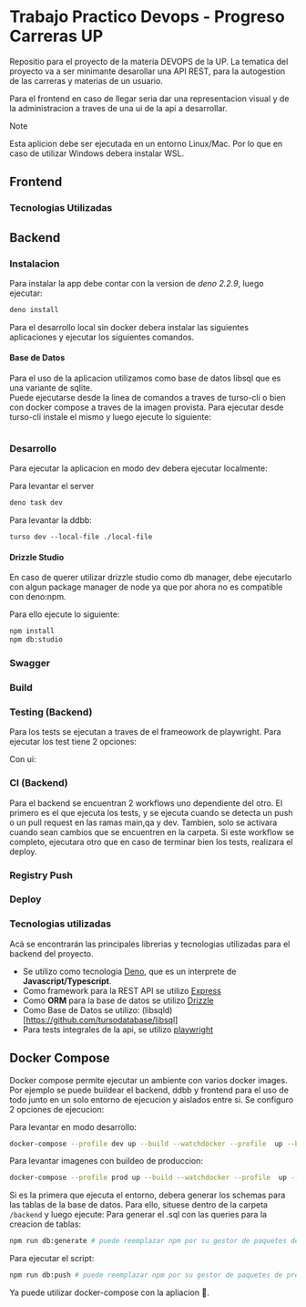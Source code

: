 # Trabajo Practico Devops - Progreso Carreras UP  

Repositio para el proyecto de la materia DEVOPS de la UP. La tematica del proyecto va a ser minimante desarollar una API REST, para la autogestion de las carreras y materias de un usuario. 

Para el frontend en caso de llegar seria dar una representacion visual y de la administracion a traves de una ui de la api a desarrollar.

> [!NOTE]
> Esta aplicion debe ser ejecutada en un entorno Linux/Mac. Por lo que en caso de utilizar Windows debera instalar WSL.  

## Frontend

### Tecnologias Utilizadas 


## Backend 

### Instalacion

Para instalar la app debe contar con la version de *deno 2.2.9*, luego ejecutar: 
```bash
deno install
```
Para el desarrollo local sin docker debera instalar las siguientes aplicaciones y ejecutar los siguientes comandos.

#### Base de Datos

Para el uso de la aplicacion utilizamos como base de datos libsql que es una variante de sqlite.   
Puede ejecutarse desde la linea de comandos a traves de turso-cli o bien con docker compose a traves de la imagen provista.
Para ejecutar desde turso-cli instale el mismo y luego ejecute lo siguiente:
```bash

```

### Desarrollo

Para ejecutar la aplicacion en modo dev debera ejecutar localmente: 

Para levantar el server 
```bash
deno task dev
```

Para levantar la ddbb:
```
turso dev --local-file ./local-file
```
#### Drizzle Studio

En caso de querer utilizar drizzle studio como db manager, debe ejecutarlo con algun package manager de node ya que por ahora no es compatible con deno:npm. 

Para ello ejecute lo siguiente:
```bash
npm install
npm db:studio
```


### Swagger 

### Build


### Testing (Backend) 

Para los tests se ejecutan a traves de el frameowork de playwright.
Para ejecutar los test tiene 2 opciones: 

Con ui:


### CI (Backend)

Para el backend se encuentran 2 workflows uno dependiente del otro. 
El primero es el que ejecuta los tests, y se ejecuta cuando se detecta un push o un pull request en las ramas main,qa y dev. Tambien, solo se activara cuando sean cambios que se encuentren en la carpeta.
Si este workflow se completo, ejecutara otro que en caso de terminar bien los tests, realizara el deploy. 

### Registry Push




### Deploy 


### Tecnologias utilizadas

Acá se encontrarán las principales librerias y tecnologias utilizadas para el backend del proyecto. 

- Se utilizo como tecnologia [Deno](https://deno.com/), que es un interprete de **Javascript/Typescript**.
- Como framework para la REST API se utilizo [Express](https://expressjs.com/)
- Como **ORM** para la base de datos se utilizo [Drizzle](https://orm.drizzle.team/)
- Como Base de Datos se utilizo: (libsqld)[https://github.com/tursodatabase/libsql]
- Para tests integrales de la api, se utilizo [playwright](https://playwright.dev/) 



## Docker Compose

Docker compose permite ejecutar un ambiente con varios docker images. Por ejemplo se puede buildear el backend, ddbb y frontend para el uso de todo junto en un solo entorno de ejecucion y aislados entre si.
Se configuro 2 opciones de ejecucion: 

Para levantar en modo desarrollo:
```bash
docker-compose --profile dev up --build --watchdocker --profile  up --build 
```
Para levantar imagenes con buildeo de produccion:
```bash
docker-compose --profile prod up --build --watchdocker --profile  up --build 
```
Si es la primera que ejecuta el entorno, debera generar los schemas para las tablas de la base de datos. Para ello, situese dentro de la carpeta `/backend` y luego ejecute:
Para generar el .sql con las queries para la creacion de tablas:
```bash
npm run db:generate # puede reemplazar npm por su gestor de paquetes de preferencia
```
Para ejecutar el script:
```bash
npm run db:push # puede reemplazar npm por su gestor de paquetes de preferencia
```

Ya puede utilizar docker-compose con la apliacion 🐳.
